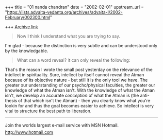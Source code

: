 +++
title = "01 nanda chandran"
date = "2002-02-01"
upstream_url = "https://lists.advaita-vedanta.org/archives/advaita-l/2002-February/002300.html"

+++
[Archive link](https://lists.advaita-vedanta.org/archives/advaita-l/2002-February/002300.html)

>Now I think I understand what you are trying to say.

I'm glad - because the distinction is very subtle and can be understood only
by the knowledgable.

>What can a word reveal?  It can only reveal the following:

That's the reason I wrote the small post yesterday on the relevance of the
intellect in spirituality. Sure, intellect by itself cannot reveal the Atman
because of its objective nature - but still it is the only tool we have. The
greater our understanding of our psycho/physical faculties, the greater our
knowledge of what the Atman isn't. With the knowledge of what the Atman
isn't, we develop an accurate *conception* of what the Atman is (the
anti-thesis of that which isn't the Atman) - then you clearly know what
you're lookin for and thus the goal becomes easier to achieve. So intellect
is very vital to structure the best path to liberation.

_________________________________________________________________
Join the worlds largest e-mail service with MSN Hotmail.
http://www.hotmail.com

